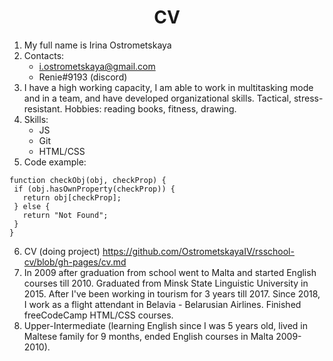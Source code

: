 # **<center>CV</center>**

1. My full name is Irina Ostrometskaya
2. Contacts: 
    + i.ostrometskaya@gmail.com
    + Renie#9193 (discord)
3. I have a high working capacity, I am able to work in multitasking mode and in a team, and have developed organizational skills. Tactical, stress-resistant. Hobbies: reading books, fitness, drawing.
4. Skills:
    + JS
    + Git
    + HTML/CSS
5. Code example:
 ``` 
 function checkObj(obj, checkProp) {
  if (obj.hasOwnProperty(checkProp)) {
    return obj[checkProp];
  } else {
    return "Not Found";
  }
}
 ```
6. CV (doing project)
https://github.com/OstrometskayaIV/rsschool-cv/blob/gh-pages/cv.md
7. In 2009 after graduation from school went to Malta and started English courses till 2010. Graduated from Minsk State Linguistic University in 2015. After I've been working in tourism for 3 years till 2017. Since 2018, I work as a flight attendant in Belavia - Belarusian Airlines. Finished freeCodeCamp HTML/CSS courses.
8. Upper-Intermediate (learning English since I was 5 years old, lived in Maltese family for 9 months, ended English courses in Malta 2009-2010).